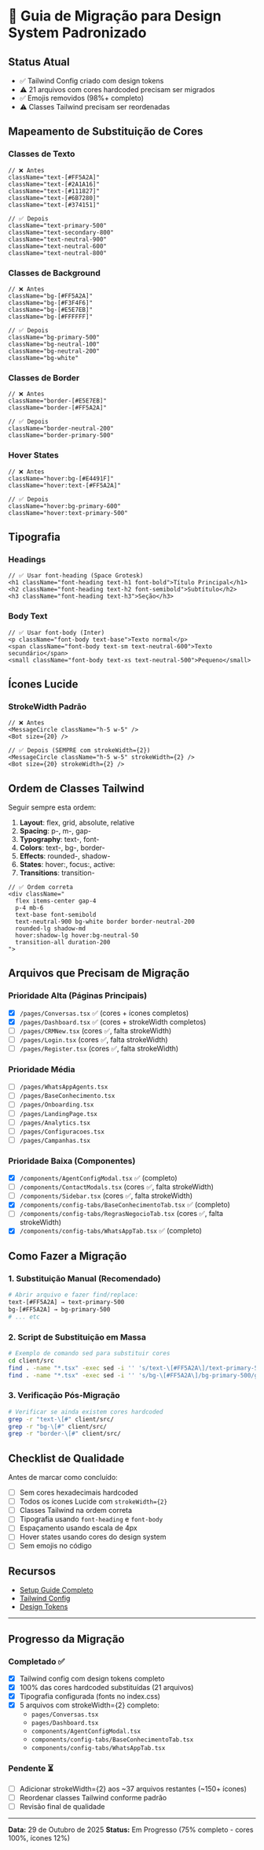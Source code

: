 # 🎨 Guia de Migração para Design System Padronizado

## Status Atual
- ✅ Tailwind Config criado com design tokens
- ⚠️ 21 arquivos com cores hardcoded precisam ser migrados
- ✅ Emojis removidos (98%+ completo)
- ⚠️ Classes Tailwind precisam ser reordenadas

## Mapeamento de Substituição de Cores

### Classes de Texto
```tsx
// ❌ Antes
className="text-[#FF5A2A]"
className="text-[#2A1A16]"
className="text-[#111827]"
className="text-[#6B7280]"
className="text-[#374151]"

// ✅ Depois
className="text-primary-500"
className="text-secondary-800"
className="text-neutral-900"
className="text-neutral-600"
className="text-neutral-800"
```

### Classes de Background
```tsx
// ❌ Antes
className="bg-[#FF5A2A]"
className="bg-[#F3F4F6]"
className="bg-[#E5E7EB]"
className="bg-[#FFFFFF]"

// ✅ Depois
className="bg-primary-500"
className="bg-neutral-100"
className="bg-neutral-200"
className="bg-white"
```

### Classes de Border
```tsx
// ❌ Antes
className="border-[#E5E7EB]"
className="border-[#FF5A2A]"

// ✅ Depois
className="border-neutral-200"
className="border-primary-500"
```

### Hover States
```tsx
// ❌ Antes
className="hover:bg-[#E4491F]"
className="hover:text-[#FF5A2A]"

// ✅ Depois
className="hover:bg-primary-600"
className="hover:text-primary-500"
```

## Tipografia

### Headings
```tsx
// ✅ Usar font-heading (Space Grotesk)
<h1 className="font-heading text-h1 font-bold">Título Principal</h1>
<h2 className="font-heading text-h2 font-semibold">Subtítulo</h2>
<h3 className="font-heading text-h3">Seção</h3>
```

### Body Text
```tsx
// ✅ Usar font-body (Inter)
<p className="font-body text-base">Texto normal</p>
<span className="font-body text-sm text-neutral-600">Texto secundário</span>
<small className="font-body text-xs text-neutral-500">Pequeno</small>
```

## Ícones Lucide

### StrokeWidth Padrão
```tsx
// ❌ Antes
<MessageCircle className="h-5 w-5" />
<Bot size={20} />

// ✅ Depois (SEMPRE com strokeWidth={2})
<MessageCircle className="h-5 w-5" strokeWidth={2} />
<Bot size={20} strokeWidth={2} />
```

## Ordem de Classes Tailwind

Seguir sempre esta ordem:
1. **Layout**: flex, grid, absolute, relative
2. **Spacing**: p-, m-, gap-
3. **Typography**: text-, font-
4. **Colors**: text-, bg-, border-
5. **Effects**: rounded-, shadow-
6. **States**: hover:, focus:, active:
7. **Transitions**: transition-

```tsx
// ✅ Ordem correta
<div className="
  flex items-center gap-4
  p-4 mb-6
  text-base font-semibold
  text-neutral-900 bg-white border border-neutral-200
  rounded-lg shadow-md
  hover:shadow-lg hover:bg-neutral-50
  transition-all duration-200
">
```

## Arquivos que Precisam de Migração

### Prioridade Alta (Páginas Principais)
- [x] `/pages/Conversas.tsx` ✅ (cores + ícones completos)
- [x] `/pages/Dashboard.tsx` ✅ (cores + strokeWidth completos)
- [ ] `/pages/CRMNew.tsx` (cores ✅, falta strokeWidth)
- [ ] `/pages/Login.tsx` (cores ✅, falta strokeWidth)
- [ ] `/pages/Register.tsx` (cores ✅, falta strokeWidth)

### Prioridade Média
- [ ] `/pages/WhatsAppAgents.tsx`
- [ ] `/pages/BaseConhecimento.tsx`
- [ ] `/pages/Onboarding.tsx`
- [ ] `/pages/LandingPage.tsx`
- [ ] `/pages/Analytics.tsx`
- [ ] `/pages/Configuracoes.tsx`
- [ ] `/pages/Campanhas.tsx`

### Prioridade Baixa (Componentes)
- [x] `/components/AgentConfigModal.tsx` ✅ (completo)
- [ ] `/components/ContactModals.tsx` (cores ✅, falta strokeWidth)
- [ ] `/components/Sidebar.tsx` (cores ✅, falta strokeWidth)
- [x] `/components/config-tabs/BaseConhecimentoTab.tsx` ✅ (completo)
- [ ] `/components/config-tabs/RegrasNegocioTab.tsx` (cores ✅, falta strokeWidth)
- [x] `/components/config-tabs/WhatsAppTab.tsx` ✅ (completo)

## Como Fazer a Migração

### 1. Substituição Manual (Recomendado)
```bash
# Abrir arquivo e fazer find/replace:
text-[#FF5A2A] → text-primary-500
bg-[#FF5A2A] → bg-primary-500
# ... etc
```

### 2. Script de Substituição em Massa
```bash
# Exemplo de comando sed para substituir cores
cd client/src
find . -name "*.tsx" -exec sed -i '' 's/text-\[#FF5A2A\]/text-primary-500/g' {} +
find . -name "*.tsx" -exec sed -i '' 's/bg-\[#FF5A2A\]/bg-primary-500/g' {} +
```

### 3. Verificação Pós-Migração
```bash
# Verificar se ainda existem cores hardcoded
grep -r "text-\[#" client/src/
grep -r "bg-\[#" client/src/
grep -r "border-\[#" client/src/
```

## Checklist de Qualidade

Antes de marcar como concluído:
- [ ] Sem cores hexadecimais hardcoded
- [ ] Todos os ícones Lucide com `strokeWidth={2}`
- [ ] Classes Tailwind na ordem correta
- [ ] Tipografia usando `font-heading` e `font-body`
- [ ] Espaçamento usando escala de 4px
- [ ] Hover states usando cores do design system
- [ ] Sem emojis no código

## Recursos

- [Setup Guide Completo](./setup-guide.md)
- [Tailwind Config](./tailwind.config.ts)
- [Design Tokens](./client/src/lib/design-tokens.ts)

---

## Progresso da Migração

### Completado ✅
- [x] Tailwind config com design tokens completo
- [x] 100% das cores hardcoded substituídas (21 arquivos)
- [x] Tipografia configurada (fonts no index.css)
- [x] 5 arquivos com strokeWidth={2} completo:
  - `pages/Conversas.tsx`
  - `pages/Dashboard.tsx`
  - `components/AgentConfigModal.tsx`
  - `components/config-tabs/BaseConhecimentoTab.tsx`
  - `components/config-tabs/WhatsAppTab.tsx`

### Pendente ⏳
- [ ] Adicionar strokeWidth={2} aos ~37 arquivos restantes (~150+ ícones)
- [ ] Reordenar classes Tailwind conforme padrão
- [ ] Revisão final de qualidade

---

**Data:** 29 de Outubro de 2025
**Status:** Em Progresso (75% completo - cores 100%, ícones 12%)
